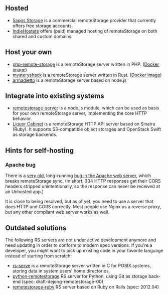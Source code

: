 ## Hosted

  - [5apps Storage](https://5apps.com/storage/beta) is a commercial
    remoteStorage provider that currently offers free storage accounts.
  - [IndieHosters](https://indie.host/) offers (paid) managed hosting of
    remoteStorage on both shared and custom domains.

## Host your own

  - [php-remote-storage](https://github.com/fkooman/php-remote-storage)
    is a remoteStorage server written in PHP. ([Docker
    image](https://github.com/libresh/compose-remotestorage))
  - [mysteryshack](https://github.com/untitaker/mysteryshack) is a
    remoteStorage server written in Rust. ([Docker
    image](https://hub.docker.com/r/bnjbvr/mysteryshack-docker/))
  - [armadietto](https://github.com/remotestorage/armadietto/) is a
    remoteStorage server based on node.js

## Integrate into existing systems

  - [remotestorage-server](https://www.npmjs.org/package/remotestorage-server)
    is a node.js module, which can be used as basis for your own
    remoteStorage server, implementing the core HTTP behavior.
  - [Liquor Cabinet](https://github.com/5apps/liquor-cabinet/) is a
    remoteStorage HTTP API server based on Sinatra (Ruby). It supports
    S3-compatible object storages and OpenStack Swift as storage
    backends.

## Hints for self-hosting

### Apache bug

There is a [very
old](https://bz.apache.org/bugzilla/show_bug.cgi?id=51223), long-running
[bug in the Apache web
server](https://bz.apache.org/bugzilla/show_bug.cgi?id=61820), which
breaks remoteStorage sync. (In short, 304 HTTP responses get their CORS
headers stripped unintentionally, so the response can never be received
at an Unhosted app.)

It is close to being resolved, but as of yet, you need to use a server
that does HTTP and CORS correctly. Most people use Nginx as a reverse
proxy, but any other compliant web server works as well.

## Outdated solutions

The following RS servers are not under active development anymore and
need updating in order to conform to modern spec versions. If you're a
developer, you might want to pick up existing code in your favorite
language instead of starting from scratch:

  - [rs-serve](https://github.com/remotestorage/rs-serve) is a
    remoteStorage server written in C for POSIX systems, storing data in
    system users' home directories.
  - [python-remotestorage](https://github.com/relet/python-remotestorage)
    RS server for Python, using Git as storage back-end (spec:
    draft-dejong-remotestorage-00)
  - [remotestorage-ruby](https://github.com/remotestorage/remotestorage-ruby)
    RS server based on Ruby on Rails (spec: 2012.04)
